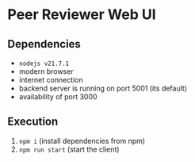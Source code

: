 # Peer Reviewer Web UI

## Dependencies

- `nodejs v21.7.1`
- modern browser
- internet connection
- backend server is running on port 5001 (its default)
- availability of port 3000

## Execution

1. `npm i` (install dependencies from npm)
2. `npm run start` (start the client)
